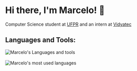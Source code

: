 # Hi there, I'm Marcelo! 👋
Computer Science student at [UFPR](https://ufpr.br/) and an intern at [Vidyatec](https://vidyatec.com/)
## Languages and Tools:
![Marcelo's Languages and tools](https://skillicons.dev/icons?i=ts,c,python,react,nodejs,postgresql,next,threejs)
<br />
<br />
![Marcelo's most used languages](https://github-readme-stats.vercel.app/api/top-langs/?username=marcelo-schreiber&amp;langs_count=5&amp;theme=radical)
